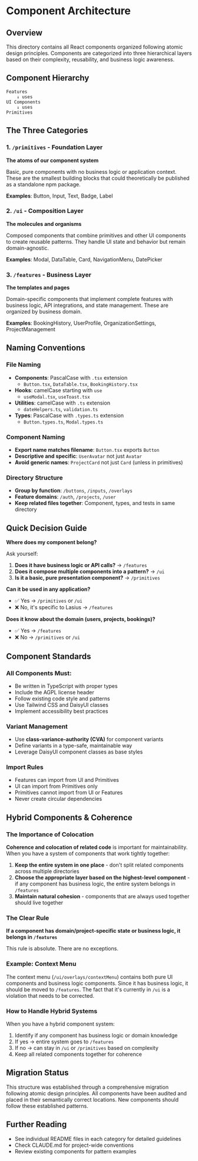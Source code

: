 # Component Architecture

## Overview
This directory contains all React components organized following atomic design principles. Components are categorized into three hierarchical layers based on their complexity, reusability, and business logic awareness.

## Component Hierarchy

```
Features
    ↓ uses
UI Components
    ↓ uses
Primitives
```

## The Three Categories

### 1. `/primitives` - Foundation Layer
**The atoms of our component system**

Basic, pure components with no business logic or application context. These are the smallest building blocks that could theoretically be published as a standalone npm package.

**Examples**: Button, Input, Text, Badge, Label

### 2. `/ui` - Composition Layer
**The molecules and organisms**

Composed components that combine primitives and other UI components to create reusable patterns. They handle UI state and behavior but remain domain-agnostic.

**Examples**: Modal, DataTable, Card, NavigationMenu, DatePicker

### 3. `/features` - Business Layer
**The templates and pages**

Domain-specific components that implement complete features with business logic, API integrations, and state management. These are organized by business domain.

**Examples**: BookingHistory, UserProfile, OrganizationSettings, ProjectManagement

## Naming Conventions

### File Naming
- **Components**: PascalCase with `.tsx` extension
  - `Button.tsx`, `DataTable.tsx`, `BookingHistory.tsx`
- **Hooks**: camelCase starting with `use`
  - `useModal.tsx`, `useToast.tsx`
- **Utilities**: camelCase with `.ts` extension
  - `dateHelpers.ts`, `validation.ts`
- **Types**: PascalCase with `.types.ts` extension
  - `Button.types.ts`, `Modal.types.ts`

### Component Naming
- **Export name matches filename**: `Button.tsx` exports `Button`
- **Descriptive and specific**: `UserAvatar` not just `Avatar`
- **Avoid generic names**: `ProjectCard` not just `Card` (unless in primitives)

### Directory Structure
- **Group by function**: `/buttons`, `/inputs`, `/overlays`
- **Feature domains**: `/auth`, `/projects`, `/user`
- **Keep related files together**: Component, types, and tests in same directory

## Quick Decision Guide

**Where does my component belong?**

Ask yourself:
1. **Does it have business logic or API calls?** → `/features`
2. **Does it compose multiple components into a pattern?** → `/ui`
3. **Is it a basic, pure presentation component?** → `/primitives`

**Can it be used in any application?**
- ✅ Yes → `/primitives` or `/ui`
- ❌ No, it's specific to Lasius → `/features`

**Does it know about the domain (users, projects, bookings)?**
- ✅ Yes → `/features`
- ❌ No → `/primitives` or `/ui`

## Component Standards

### All Components Must:
- Be written in TypeScript with proper types
- Include the AGPL license header
- Follow existing code style and patterns
- Use Tailwind CSS and DaisyUI classes
- Implement accessibility best practices

### Variant Management
- Use **class-variance-authority (CVA)** for component variants
- Define variants in a type-safe, maintainable way
- Leverage DaisyUI component classes as base styles

### Import Rules
- Features can import from UI and Primitives
- UI can import from Primitives only
- Primitives cannot import from UI or Features
- Never create circular dependencies

## Hybrid Components & Coherence

### The Importance of Colocation
**Coherence and colocation of related code** is important for maintainability. When you have a system of components that work tightly together:

1. **Keep the entire system in one place** - don't split related components across multiple directories
2. **Choose the appropriate layer based on the highest-level component** - if any component has business logic, the entire system belongs in `/features`
3. **Maintain natural cohesion** - components that are always used together should live together

### The Clear Rule
**If a component has domain/project-specific state or business logic, it belongs in `/features`**

This rule is absolute. There are no exceptions.

### Example: Context Menu
The context menu (`/ui/overlays/contextMenu`) contains both pure UI components and business logic components. Since it has business logic, it should be moved to `/features`. The fact that it's currently in `/ui` is a violation that needs to be corrected.

### How to Handle Hybrid Systems
When you have a hybrid component system:
1. Identify if any component has business logic or domain knowledge
2. If yes → entire system goes to `/features`
3. If no → can stay in `/ui` or `/primitives` based on complexity
4. Keep all related components together for coherence

## Migration Status
This structure was established through a comprehensive migration following atomic design principles. All components have been audited and placed in their semantically correct locations. New components should follow these established patterns.

## Further Reading
- See individual README files in each category for detailed guidelines
- Check CLAUDE.md for project-wide conventions
- Review existing components for pattern examples